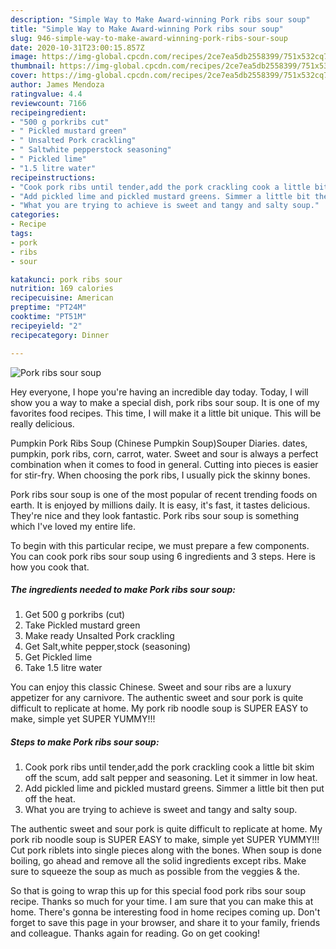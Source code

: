 ```yaml
---
description: "Simple Way to Make Award-winning Pork ribs sour soup"
title: "Simple Way to Make Award-winning Pork ribs sour soup"
slug: 946-simple-way-to-make-award-winning-pork-ribs-sour-soup
date: 2020-10-31T23:00:15.857Z
image: https://img-global.cpcdn.com/recipes/2ce7ea5db2558399/751x532cq70/pork-ribs-sour-soup-recipe-main-photo.jpg
thumbnail: https://img-global.cpcdn.com/recipes/2ce7ea5db2558399/751x532cq70/pork-ribs-sour-soup-recipe-main-photo.jpg
cover: https://img-global.cpcdn.com/recipes/2ce7ea5db2558399/751x532cq70/pork-ribs-sour-soup-recipe-main-photo.jpg
author: James Mendoza
ratingvalue: 4.4
reviewcount: 7166
recipeingredient:
- "500 g porkribs cut"
- " Pickled mustard green"
- " Unsalted Pork crackling"
- " Saltwhite pepperstock seasoning"
- " Pickled lime"
- "1.5 litre water"
recipeinstructions:
- "Cook pork ribs until tender,add the pork crackling cook a little bit skim off the scum, add salt pepper and seasoning. Let it simmer in low heat."
- "Add pickled lime and pickled mustard greens. Simmer a little bit then put off the heat."
- "What you are trying to achieve is sweet and tangy and salty soup."
categories:
- Recipe
tags:
- pork
- ribs
- sour

katakunci: pork ribs sour 
nutrition: 169 calories
recipecuisine: American
preptime: "PT24M"
cooktime: "PT51M"
recipeyield: "2"
recipecategory: Dinner

---
```



![Pork ribs sour soup](https://img-global.cpcdn.com/recipes/2ce7ea5db2558399/751x532cq70/pork-ribs-sour-soup-recipe-main-photo.jpg)

Hey everyone, I hope you're having an incredible day today. Today, I will show you a way to make a special dish, pork ribs sour soup. It is one of my favorites food recipes. This time, I will make it a little bit unique. This will be really delicious.

Pumpkin Pork Ribs Soup (Chinese Pumpkin Soup)Souper Diaries. dates, pumpkin, pork ribs, corn, carrot, water. Sweet and sour is always a perfect combination when it comes to food in general. Cutting into pieces is easier for stir-fry. When choosing the pork ribs, I usually pick the skinny bones.

Pork ribs sour soup is one of the most popular of recent trending foods on earth. It is enjoyed by millions daily. It is easy, it's fast, it tastes delicious. They're nice and they look fantastic. Pork ribs sour soup is something which I've loved my entire life.


To begin with this particular recipe, we must prepare a few components. You can cook pork ribs sour soup using 6 ingredients and 3 steps. Here is how you cook that.

<!--inarticleads1-->

##### The ingredients needed to make Pork ribs sour soup:

1. Get 500 g porkribs (cut)
1. Take  Pickled mustard green
1. Make ready  Unsalted Pork crackling
1. Get  Salt,white pepper,stock (seasoning)
1. Get  Pickled lime
1. Take 1.5 litre water


You can enjoy this classic Chinese. Sweet and sour ribs are a luxury appetizer for any carnivore. The authentic sweet and sour pork is quite difficult to replicate at home. My pork rib noodle soup is SUPER EASY to make, simple yet SUPER YUMMY!!! 

<!--inarticleads2-->

##### Steps to make Pork ribs sour soup:

1. Cook pork ribs until tender,add the pork crackling cook a little bit skim off the scum, add salt pepper and seasoning. Let it simmer in low heat.
1. Add pickled lime and pickled mustard greens. Simmer a little bit then put off the heat.
1. What you are trying to achieve is sweet and tangy and salty soup.


The authentic sweet and sour pork is quite difficult to replicate at home. My pork rib noodle soup is SUPER EASY to make, simple yet SUPER YUMMY!!! Cut pork riblets into single pieces along with the bones. When soup is done boiling, go ahead and remove all the solid ingredients except ribs. Make sure to squeeze the soup as much as possible from the veggies &amp; the. 

So that is going to wrap this up for this special food pork ribs sour soup recipe. Thanks so much for your time. I am sure that you can make this at home. There's gonna be interesting food in home recipes coming up. Don't forget to save this page in your browser, and share it to your family, friends and colleague. Thanks again for reading. Go on get cooking!
